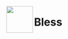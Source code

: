 <img src="https://raw.githubusercontent.com/Team-BANERUS/poketwo-Autocatcher/main/s-mds/banerus-hrt.png" align="left" width="70px"> <h1>Bless </h1>
